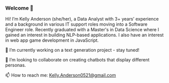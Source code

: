 ### Welcome 👋

<!--
**kanderson0521/kanderson0521** is a ✨ _special_ ✨ repository because its `README.md` (this file) appears on your GitHub profile.

Here are some ideas to get you started:

- 🔭 I’m currently working on ...
- 🌱 I’m currently learning ...
- 👯 I’m looking to collaborate on ...
- 🤔 I’m looking for help with ...
- 💬 Ask me about ...
- 📫 How to reach me: ...
- 😄 Pronouns: ...
- ⚡ Fun fact: ...
⚡ Fun fact: I wanted to be a web developer before pursuing Grad school.
-->
Hi! I’m Kelly Anderson (she/her), a Data Analyst with 3+ years’ experience and a background in various IT support roles moving into a Software Engineer role. Recently graduated with a Master's in Data Science where I gained an interest in building NLP-based applications. I also have an interest in web app game development in JavaScript.



🔭 I’m currently working on a text generation project - stay tuned!

👯 I’m looking to collaborate on creating chatbots that display different personas.

📫 How to reach me: Kelly.Anderson0521@gmail.com
